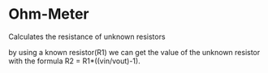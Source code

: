 # Ohm-Meter
Calculates the resistance of unknown resistors

by using a known resistor(R1) we can get the value of the unknown resistor with the formula R2 = R1*((vin/vout)-1).
